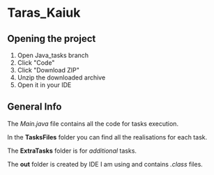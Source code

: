 # Taras_Kaiuk
## Opening the project
1. Open Java_tasks branch
2. Click "Code"
3. Click "Download ZIP"
4. Unzip the downloaded archive
5. Open it in your IDE

## General Info
The *Main.java* file contains all the code for tasks execution. 

In the **TasksFiles** folder you can find all the realisations for each task.

The **ExtraTasks** folder is for *additional* tasks.

The **out** folder is created by IDE I am using and contains *.class* files.
